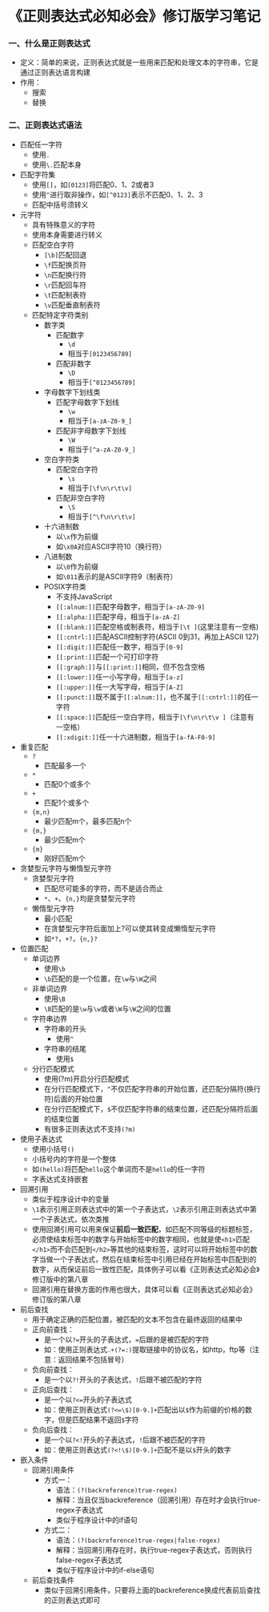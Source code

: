 # 《正则表达式必知必会》修订版学习笔记

### 一、什么是正则表达式
- 定义：简单的来说，正则表达式就是一些用来匹配和处理文本的字符串，它是通过正则表达语言构建
-  作用：
	- 搜索
	- 替换
	 
### 二、正则表达式语法
- 匹配任一字符
	- 使用`.` 
	- 使用`\.`匹配本身
- 匹配字符集
	- 使用`[]`，如`[0123]`将匹配0、1、2或者3
	- 使用`^`进行取非操作，如`[^0123]`表示不匹配0、1、2、3
	- 匹配中括号须转义
- 元字符
	- 具有特殊意义的字符
	- 使用本身需要进行转义
	- 匹配空白字符
		- `[\b]`匹配回退
		- `\f`匹配换页符
		- `\n`匹配换行符
		- `\r`匹配回车符
		- `\t`匹配制表符
		- `\v`匹配垂直制表符
	- 匹配特定字符类别
		- 数字类
			- 匹配数字
				- `\d`
				- 相当于`[0123456789]`
			- 匹配非数字
				- `\D`
				- 相当于`[^0123456789]`
		- 字母数字下划线类
			- 匹配字母数字下划线
				- `\w`
				- 相当于`[a-zA-Z0-9_]`
			- 匹配非字母数字下划线
				- `\W`
				- 相当于`[^a-zA-Z0-9_]`
		- 空白字符类
			- 匹配空白字符
				- `\s`
				- 相当于`[\f\n\r\t\v]`
			- 匹配非空白字符
				- `\S`
				- 相当于`[^\f\n\r\t\v]`  
		- 十六进制数
			- 以`\x`作为前缀
			- 如`\x0A`对应ASCII字符10（换行符）
		- 八进制数
			- 以`\0`作为前缀
			- 如`\011`表示的是ASCII字符9（制表符）   
		- POSIX字符类
			- 不支持JavaScript
			- `[[:alnum:]]`匹配字母数字，相当于`[a-zA-Z0-9] `
			- `[[:alpha:]]`匹配字母，相当于`[a-zA-Z]`
			- `[[:blank:]]`匹配空格或制表符，相当于`[\t ]`(这里注意有一空格)
			- `[[:cntrl:]]`匹配ASCII控制字符(ASCII 0到31，再加上ASCII 127)
			- `[[:digit:]]`匹配任一数字，相当于`[0-9]`
			- `[[:print:]]`匹配一个可打印字符
			- `[[:graph:]]`与`[[:print:]]`相同，但不包含空格
			- `[[:lower:]]`任一小写字母，相当于`[a-z]`
			- `[[:upper:]]`任一大写字母，相当于`[A-Z]`
			- `[[:punct:]]`既不属于`[[:alnum:]]`，也不属于`[[:cntrl:]]`的任一字符
			- `[[:space:]]`匹配任一空白字符，相当于`[\f\n\r\t\v ]`（注意有一空格）
			- `[[:xdigit:]]`任一十六进制数，相当于`[a-fA-F0-9]`    
- 重复匹配
	- `?`
		- 匹配最多一个
	- `*`
		- 匹配0个或多个
	- `+`
		- 匹配1个或多个 
	- `{m,n}`
		- 最少匹配m个，最多匹配n个
	- `{m,}`
		- 最少匹配m个
	- `{m}`
		- 刚好匹配m个 
- 贪婪型元字符与懒惰型元字符
	- 贪婪型元字符
		- 匹配尽可能多的字符，而不是适合而止
		- `*`、`+`、`{n,}`均是贪婪型元字符
	- 懒惰型元字符
		- 最小匹配
		- 在贪婪型元字符后面加上?可以使其转变成懒惰型元字符
		- 如`*?`，`+?`，`{n,}?`
- 位置匹配
	- 单词边界
		- 使用`\b`
		- `\b`匹配的是一个位置，在`\w`与`\W`之间
	- 非单词边界
		- 使用`\B`
		- `\B`匹配的是`\w`与`\w`或者`\W`与`\W`之间的位置 
	- 字符串边界
		- 字符串的开头 
			- 使用`^`
		- 字符串的结尾
			- 使用`$`
	- 分行匹配模式
		- 使用(?m)开启分行匹配模式 
		- 在分行匹配模式下，`^`不仅匹配字符串的开始位置，还匹配分隔符(换行符)后面的开始位置
		- 在分行匹配模式下，`$`不仅匹配字符串的结束位置，还匹配分隔符后面的结束位置
		- 有很多正则表达式不支持`(?m)` 
- 使用子表达式
	- 使用小括号`()`
	- 小括号内的字符是一个整体
	- 如`(hello)`将匹配`hello`这个单词而不是`hello`的任一字符
	- 字表达式支持嵌套
- 回溯引用
	- 类似于程序设计中的变量
	- `\1`表示引用正则表达式中的第一个子表达式，`\2`表示引用正则表达式中第一个子表达式，依次类推
	- 使用回溯引用可以用来保证**前后一致匹配**，如匹配不同等级的标题标签，必须使结束标签中的数字与开始标签中的数字相同，也就是使`<h1>`匹配`</h1>`而不会匹配到`</h2>`等其他的结束标签，这时可以将开始标签中的数字当做一个子表达式，然后在结束标签中引用已经在开始标签中匹配到的数字，从而保证前后一致性匹配，具体例子可以看《正则表达式必知必会》修订版中的第八章
	- 回溯引用在替换方面的作用也很大，具体可以看《正则表达式必知必会》修订版的第八章
- 前后查找
	- 用于确定正确的匹配位置，被匹配的文本不包含在最终返回的结果中
	- 正向前查找：
		- 是一个以`?=`开头的子表达式，`=`后跟的是被匹配的字符
		- 如：使用正则表达式`.+(?=:)`提取链接中的协议名，如http，ftp等（注意：返回结果不包括冒号）
	- 负向前查找：
		- 是一个以`?!`开头的子表达式，`!`后跟不被匹配的字符 
	- 正向后查找：
		- 是一个以`?<=`开头的子表达式
		- 如：使用正则表达式`(?<=\$)[0-9.]+`匹配出以`$`作为前缀的价格的数字，但是匹配结果不返回`$`字符    
	- 负向后查找：
		- 是一个以`?<!`开头的子表达式，`!`后跟不被匹配的字符
       	- 如：使用正则表达式`(?<!\$)[0-9.]+`匹配不是以`$`开头的数字
- 嵌入条件
	- 回溯引用条件
		- 方式一： 
			- 语法：`(?(backreference)true-regex)`
			- 解释：当且仅当backreference（回溯引用）存在时才会执行true-regex子表达式
			- 类似于程序设计中的if语句
		- 方式二：
			- 语法：`(?(backreference)true-regex|false-regex)`
			- 解释：当回溯引用存在时，执行true-regex子表达式，否则执行false-regex子表达式
			- 类似于程序设计中的if-else语句
	- 前后查找条件
		- 类似于回溯引用条件，只要将上面的backreference换成代表前后查找的正则表达式即可    
     